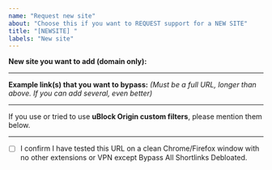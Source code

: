 ```yaml
---
name: "Request new site"
about: "Choose this if you want to REQUEST support for a NEW SITE"
title: "[NEWSITE] "
labels: "New site"
---
```


**New site you want to add (domain only):**


____

**Example link(s) that you want to bypass:**
_(Must be a full URL, longer than above. If you can add several, even better)_


____

If you use or tried to use **uBlock Origin custom filters**, please mention them below.


____

- [ ] I confirm I have tested this URL on a clean Chrome/Firefox window with no other extensions or VPN except Bypass All Shortlinks Debloated.